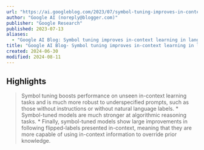 ```yaml
---
url: "https://ai.googleblog.com/2023/07/symbol-tuning-improves-in-context.html"
author: "Google AI (noreply@blogger.com)"
publisher: "Google Research"
published: 2023-07-13
aliases:
  - "Google AI Blog: Symbol tuning improves in-context learning in language models"
title: "Google AI Blog- Symbol tuning improves in-context learning in language models"
created: 2024-06-30
modified: 2024-08-11
---
```


## Highlights

> Symbol tuning boosts performance on unseen in-context learning tasks and is much more robust to underspecified prompts, such as those without instructions or without natural language labels. * Symbol-tuned models are much stronger at algorithmic reasoning tasks. * Finally, symbol-tuned models show large improvements in following flipped-labels presented in-context, meaning that they are more capable of using in-context information to override prior knowledge.

